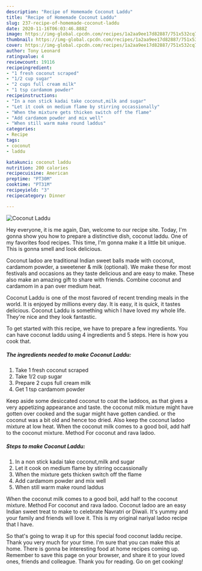 ```yaml
---
description: "Recipe of Homemade Coconut Laddu"
title: "Recipe of Homemade Coconut Laddu"
slug: 237-recipe-of-homemade-coconut-laddu
date: 2020-11-16T06:03:46.888Z
image: https://img-global.cpcdn.com/recipes/1a2aa9ee17d82887/751x532cq70/coconut-laddu-recipe-main-photo.jpg
thumbnail: https://img-global.cpcdn.com/recipes/1a2aa9ee17d82887/751x532cq70/coconut-laddu-recipe-main-photo.jpg
cover: https://img-global.cpcdn.com/recipes/1a2aa9ee17d82887/751x532cq70/coconut-laddu-recipe-main-photo.jpg
author: Tony Leonard
ratingvalue: 4
reviewcount: 19116
recipeingredient:
- "1 fresh coconut scraped"
- "1/2 cup sugar"
- "2 cups full cream milk"
- "1 tsp cardamom powder"
recipeinstructions:
- "In a non stick kadai take coconut,milk and sugar"
- "Let it cook on medium flame by stirring occassionally"
- "When the mixture gets thicken switch off the flame"
- "Add cardamom powder and mix well"
- "When still warm make round laddus"
categories:
- Recipe
tags:
- coconut
- laddu

katakunci: coconut laddu 
nutrition: 200 calories
recipecuisine: American
preptime: "PT30M"
cooktime: "PT31M"
recipeyield: "3"
recipecategory: Dinner

---
```



![Coconut Laddu](https://img-global.cpcdn.com/recipes/1a2aa9ee17d82887/751x532cq70/coconut-laddu-recipe-main-photo.jpg)

Hey everyone, it is me again, Dan, welcome to our recipe site. Today, I'm gonna show you how to prepare a distinctive dish, coconut laddu. One of my favorites food recipes. This time, I'm gonna make it a little bit unique. This is gonna smell and look delicious.

Coconut ladoo are traditional Indian sweet balls made with coconut, cardamom powder, a sweetener &amp; milk (optional). We make these for most festivals and occasions as they taste delicious and are easy to make. These also make an amazing gift to share with friends. Combine coconut and cardamom in a pan over medium heat.

Coconut Laddu is one of the most favored of recent trending meals in the world. It is enjoyed by millions every day. It is easy, it is quick, it tastes delicious. Coconut Laddu is something which I have loved my whole life. They're nice and they look fantastic.


To get started with this recipe, we have to prepare a few ingredients. You can have coconut laddu using 4 ingredients and 5 steps. Here is how you cook that.

<!--inarticleads1-->

##### The ingredients needed to make Coconut Laddu:

1. Take 1 fresh coconut scraped
1. Take 1/2 cup sugar
1. Prepare 2 cups full cream milk
1. Get 1 tsp cardamom powder


Keep aside some desiccated coconut to coat the laddoos, as that gives a very appetizing appearance and taste. the coconut milk mixture might have gotten over cooked and the sugar might have gotten candied. or the coconut was a bit old and hence too dried. Also keep the coconut ladoo mixture at low heat. When the coconut milk comes to a good boil, add half to the coconut mixture. Method For coconut and rava ladoo. 

<!--inarticleads2-->

##### Steps to make Coconut Laddu:

1. In a non stick kadai take coconut,milk and sugar
1. Let it cook on medium flame by stirring occassionally
1. When the mixture gets thicken switch off the flame
1. Add cardamom powder and mix well
1. When still warm make round laddus


When the coconut milk comes to a good boil, add half to the coconut mixture. Method For coconut and rava ladoo. Coconut ladoo are an easy Indian sweet treat to make to celebrate Navratri or Diwali. It&#39;s yummy and your family and friends will love it. This is my original nariyal ladoo recipe that I have. 

So that's going to wrap it up for this special food coconut laddu recipe. Thank you very much for your time. I'm sure that you can make this at home. There is gonna be interesting food at home recipes coming up. Remember to save this page on your browser, and share it to your loved ones, friends and colleague. Thank you for reading. Go on get cooking!
